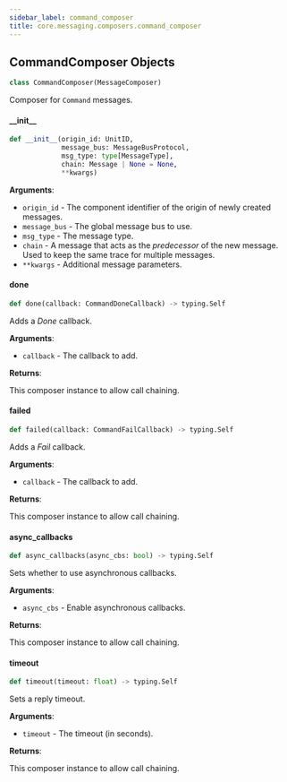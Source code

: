 ```yaml
---
sidebar_label: command_composer
title: core.messaging.composers.command_composer
---
```


## CommandComposer Objects

```python
class CommandComposer(MessageComposer)
```

Composer for ``Command`` messages.

#### \_\_init\_\_

```python
def __init__(origin_id: UnitID,
             message_bus: MessageBusProtocol,
             msg_type: type[MessageType],
             chain: Message | None = None,
             **kwargs)
```

**Arguments**:

- `origin_id` - The component identifier of the origin of newly created messages.
- `message_bus` - The global message bus to use.
- `msg_type` - The message type.
- `chain` - A message that acts as the *predecessor* of the new message. Used to keep the same trace for multiple messages.
- `**kwargs` - Additional message parameters.

#### done

```python
def done(callback: CommandDoneCallback) -> typing.Self
```

Adds a *Done* callback.

**Arguments**:

- `callback` - The callback to add.
  

**Returns**:

  This composer instance to allow call chaining.

#### failed

```python
def failed(callback: CommandFailCallback) -> typing.Self
```

Adds a *Fail* callback.

**Arguments**:

- `callback` - The callback to add.
  

**Returns**:

  This composer instance to allow call chaining.

#### async\_callbacks

```python
def async_callbacks(async_cbs: bool) -> typing.Self
```

Sets whether to use asynchronous callbacks.

**Arguments**:

- `async_cbs` - Enable asynchronous callbacks.
  

**Returns**:

  This composer instance to allow call chaining.

#### timeout

```python
def timeout(timeout: float) -> typing.Self
```

Sets a reply timeout.

**Arguments**:

- `timeout` - The timeout (in seconds).
  

**Returns**:

  This composer instance to allow call chaining.

